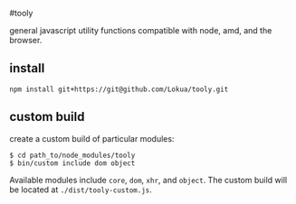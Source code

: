 #tooly

  general javascript utility functions compatible with node, amd, and the browser.

## install

    npm install git+https://git@github.com/Lokua/tooly.git

## custom build
  
create a custom build of particular modules:

    $ cd path_to/node_modules/tooly
    $ bin/custom include dom object

Available modules include `core`, `dom`, `xhr`, and `object`. 
The custom build will be located at `./dist/tooly-custom.js`.

